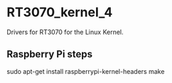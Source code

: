 # RT3070_kernel_4
Drivers for RT3070 for the Linux Kernel.


Raspberry Pi steps
----

sudo apt-get install raspberrypi-kernel-headers
make
